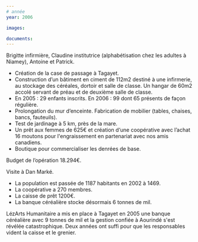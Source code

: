 ```yaml
---
# année
year: 2006

images:

documents:
---
```


Brigitte infirmière, Claudine institutrice (alphabétisation chez les adultes à Niamey), Antoine et Patrick.

- Création de la case de passage à Tagayet.
- Construction d’un bâtiment en ciment de 112m2 destiné à une infirmerie, au stockage des céréales, dortoir et salle de classe. Un hangar de 60m2 accolé servant de préau et de deuxième salle de classe.
- En 2005 : 29 enfants inscrits. En 2006 : 99 dont 65 présents de façon régulière.
- Prolongation du mur d’enceinte. Fabrication de mobilier (tables, chaises, bancs, fauteuils).
- Test de jardinage à 5 km, près de la mare.
- Un prêt aux femmes de 625€ et création d‘une coopérative avec l’achat 16 moutons pour l'engraissement en partenariat avec nos amis canadiens.
- Boutique pour commercialiser les denrées de base.

Budget de l’opération 18.294€.

Visite à Dan Marké.

- La population est passée de 1187 habitants en 2002 à 1469.
- La coopérative a 270 membres.
- La caisse de prêt 1200€.
- La banque céréalière stocke désormais 6 tonnes de mil.

LézArts Humanitaire a mis en place à Tagayet en 2005 une banque céréalière avec 9 tonnes de mil et la gestion confiée à Aourindé s'est révélée catastrophique. Deux années ont suffi pour que les responsables vident la caisse et le grenier.
